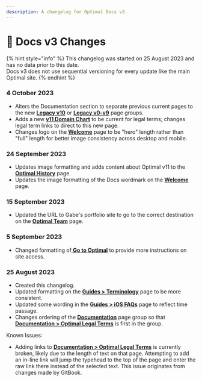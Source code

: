 ```yaml
---
description: A changelog for Optimal Docs v3.
---
```


# 📜 Docs v3 Changes

{% hint style="info" %}
This changelog was started on 25 August 2023 and has no data prior to this date.\
Docs v3 does not use sequential versioning for every update like the main Optimal site.
{% endhint %}

### 4 October 2023

* Alters the Documentation section to separate previous current pages to the new [**Legacy v10**](documentation/optimal-on-readymag/) or [**Legacy v0-v9**](documentation/legacy/) page groups.
* Adds a new [**v11 Domain Chart**](documentation/v11-domain-chart.md) to be current for legal terms; changes legal term links to direct to this new page.
* Changes logo on the [**Welcome**](./) page to be "hero" length rather than "full" length for better image consistency across desktop and mobile.

### 24 September 2023

* Updates image formatting and adds content about Optimal v11 to the [**Optimal History**](optimal-history.md) page.
* Updates the image formatting of the Docs wordmark on the [**Welcome** ](./)page.

### 15 September 2023

* Updated the URL to Gabe's portfolio site to go to the correct destination on the [**Optimal Team**](optimal-team.md) page.

### 5 September 2023

* Changed formatting of[ **Go to Optimal**](go-to-optimal.md) to provide more instructions on site access.

### 25 August 2023

* Created this changelog.
* Updated formatting on the [**Guides > Terminology**](guides/terminology.md) page to be more consistent.
* Updated some wording in the [**Guides > iOS FAQs**](guides/ios-faqs.md) page to reflect time passage.
* Changes ordering of the [**Documentation**](broken-reference) page group so that [**Documentation > Optimal Legal Terms**](documentation/optimal-on-readymag/oor-legal-terms.md) is first in the group.

Known Issues:

* Adding links to [**Documentation > Optimal Legal Terms**](documentation/optimal-on-readymag/oor-legal-terms.md) is currently broken, likely due to the length of text on that page. Attempting to add an in-line link will jump the typehead to the top of the page and enter the raw link there instead of the selected text. This issue originates from changes made by GitBook.
